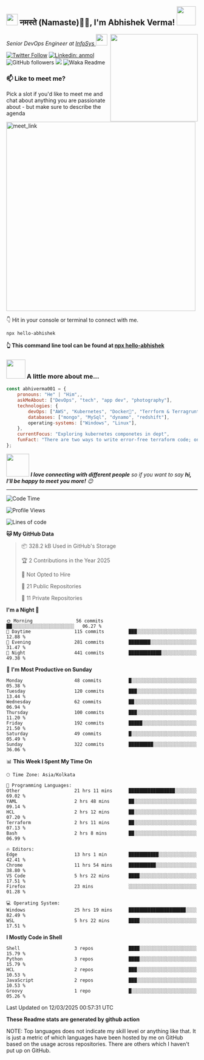 <h2><img src="https://emojis.slackmojis.com/emojis/images/1531849430/4246/blob-sunglasses.gif?1531849430" width="30"/> नमस्ते (Namaste)🙏🏻, I'm Abhishek Verma! <img src="https://media.giphy.com/media/12oufCB0MyZ1Go/giphy.gif" width="50"></h2>
<img align='right' src="https://media.giphy.com/media/M9gbBd9nbDrOTu1Mqx/giphy.gif" width="230">
<p><em>Senior DevOps Engineer at <a href="https://www.infosys.com/">InfoSys
</a><img src="https://media.giphy.com/media/WUlplcMpOCEmTGBtBW/giphy.gif" width="30"> 
</em></p>

[![Twitter Follow](https://img.shields.io/twitter/follow/misteranmol?label=Follow)](https://twitter.com/intent/follow?screen_name=AbAbhishekverma)
[![Linkedin: anmol](https://img.shields.io/badge/-abhishek-blue?style=flat-square&logo=Linkedin&logoColor=white&link=https://www.linkedin.com/in/abhiverma001/)](https://www.linkedin.com/in/abhiverma001/)
![GitHub followers](https://img.shields.io/github/followers/abhiverma001?label=Follow&style=social)
![](https://visitor-badge.glitch.me/badge?page_id=anmol098.anmol098)
![Waka Readme](https://wakatime.com/badge/user/d23527f0-66b1-4a3f-9db5-c346e05aefa5.svg)

### 📫 Like to meet me?

Pick a slot if you'd like to meet me and chat about anything you are passionate about - but make sure to describe the agenda

<a href="https://calendly.com/ab-abhishekverma096/30min" target="_blank"><img width="498" alt="meet_link" src="https://user-images.githubusercontent.com/15426564/144297439-f530f383-e73e-41e0-9914-a9b7d3f432e5.png"></a>

👇 Hit in your console or terminal to connect with me.

```bash
npx hello-abhishek
```
**👆 This command line tool can be found at [npx hello-abhishek](https://github.com/abhiverma001/introduction-npm-package)**

### <img src="https://media.giphy.com/media/VgCDAzcKvsR6OM0uWg/giphy.gif" width="50"> A little more about me...  

```javascript
const abhiverma001 = {
    pronouns: "He" | "Him",,
    askMeAbout: ["DevOps", "tech", "app dev", "photography"],
    technologies: {
        devOps: ["AWS", "Kubernetes", "Docker🐳", "Terrform & Terragrunt", "Bash-Scripting", "CI-CD", "GitHub-Action", "Jenkins", "Spinnaker", "Datadog/New-Relic", "CloudFlare/Route53", "Nginx"],
        databases: ["mongo", "MySql", "dynamo", "redshift"],
        operating-systems: ["Windows", "Linux"],
    },
    currentFocus: "Exploring kubernetes componetes in dept",
    funFact: "There are two ways to write error-free terraform code; only the third one works"
};
```

<img src="https://media.giphy.com/media/LnQjpWaON8nhr21vNW/giphy.gif" width="60"> <em><b>I love connecting with different people</b> so if you want to say <b>hi, I'll be happy to meet you more!</b> 😊</em>

---
<!--START_SECTION:waka-->
![Code Time](http://img.shields.io/badge/Code%20Time-888%20hrs%2052%20mins-blue)

![Profile Views](http://img.shields.io/badge/Profile%20Views-0-blue)

![Lines of code](https://img.shields.io/badge/From%20Hello%20World%20I%27ve%20Written-129.3%20thousand%20lines%20of%20code-blue)

**🐱 My GitHub Data** 

> 📦 328.2 kB Used in GitHub's Storage 
 > 
> 🏆 2 Contributions in the Year 2025
 > 
> 🚫 Not Opted to Hire
 > 
> 📜 21 Public Repositories 
 > 
> 🔑 11 Private Repositories 
 > 
**I'm a Night 🦉** 

```text
🌞 Morning                56 commits          ██░░░░░░░░░░░░░░░░░░░░░░░   06.27 % 
🌆 Daytime                115 commits         ███░░░░░░░░░░░░░░░░░░░░░░   12.88 % 
🌃 Evening                281 commits         ████████░░░░░░░░░░░░░░░░░   31.47 % 
🌙 Night                  441 commits         ████████████░░░░░░░░░░░░░   49.38 % 
```
📅 **I'm Most Productive on Sunday** 

```text
Monday                   48 commits          █░░░░░░░░░░░░░░░░░░░░░░░░   05.38 % 
Tuesday                  120 commits         ███░░░░░░░░░░░░░░░░░░░░░░   13.44 % 
Wednesday                62 commits          ██░░░░░░░░░░░░░░░░░░░░░░░   06.94 % 
Thursday                 100 commits         ███░░░░░░░░░░░░░░░░░░░░░░   11.20 % 
Friday                   192 commits         █████░░░░░░░░░░░░░░░░░░░░   21.50 % 
Saturday                 49 commits          █░░░░░░░░░░░░░░░░░░░░░░░░   05.49 % 
Sunday                   322 commits         █████████░░░░░░░░░░░░░░░░   36.06 % 
```


📊 **This Week I Spent My Time On** 

```text
🕑︎ Time Zone: Asia/Kolkata

💬 Programming Languages: 
Other                    21 hrs 11 mins      █████████████████░░░░░░░░   69.02 % 
YAML                     2 hrs 48 mins       ██░░░░░░░░░░░░░░░░░░░░░░░   09.14 % 
HCL                      2 hrs 12 mins       ██░░░░░░░░░░░░░░░░░░░░░░░   07.20 % 
Terraform                2 hrs 11 mins       ██░░░░░░░░░░░░░░░░░░░░░░░   07.13 % 
Bash                     2 hrs 8 mins        ██░░░░░░░░░░░░░░░░░░░░░░░   06.99 % 

🔥 Editors: 
Edge                     13 hrs 1 min        ███████████░░░░░░░░░░░░░░   42.41 % 
Chrome                   11 hrs 54 mins      ██████████░░░░░░░░░░░░░░░   38.80 % 
VS Code                  5 hrs 22 mins       ████░░░░░░░░░░░░░░░░░░░░░   17.51 % 
Firefox                  23 mins             ░░░░░░░░░░░░░░░░░░░░░░░░░   01.28 % 

💻 Operating System: 
Windows                  25 hrs 19 mins      █████████████████████░░░░   82.49 % 
WSL                      5 hrs 22 mins       ████░░░░░░░░░░░░░░░░░░░░░   17.51 % 
```

**I Mostly Code in Shell** 

```text
Shell                    3 repos             ████░░░░░░░░░░░░░░░░░░░░░   15.79 % 
Python                   3 repos             ████░░░░░░░░░░░░░░░░░░░░░   15.79 % 
HCL                      2 repos             ███░░░░░░░░░░░░░░░░░░░░░░   10.53 % 
JavaScript               2 repos             ███░░░░░░░░░░░░░░░░░░░░░░   10.53 % 
Groovy                   1 repo              █░░░░░░░░░░░░░░░░░░░░░░░░   05.26 % 
```




 Last Updated on 12/03/2025 00:57:31 UTC
<!--END_SECTION:waka-->

**These Readme stats are generated by github action**

NOTE: Top languages does not indicate my skill level or anything like that. It is just a metric of which languages have been hosted by me on GitHub based on the usage across repositories. There are others which I haven't put up on GitHub.
